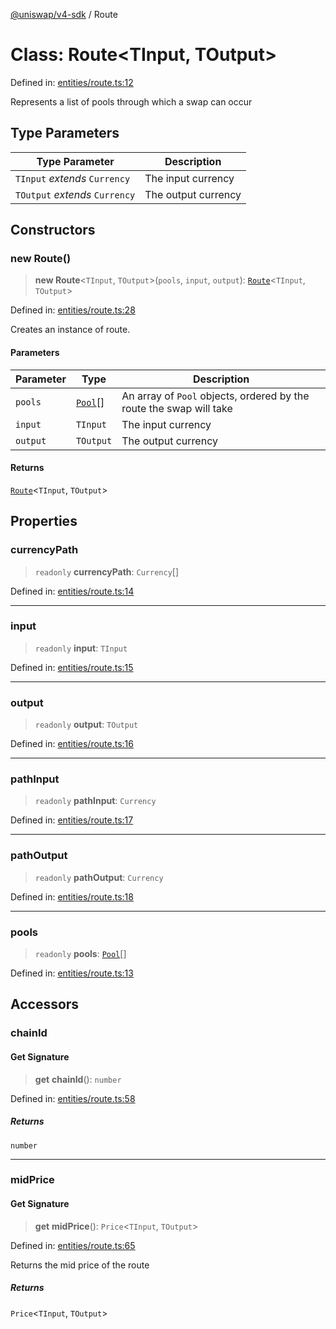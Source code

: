 [@uniswap/v4-sdk](../overview.md) / Route

# Class: Route\<TInput, TOutput\>

Defined in: [entities/route.ts:12](https://github.com/Uniswap/sdks/blob/c1c9f64f11640c79a680f539823458931629e6ed/sdks/v4-sdk/src/entities/route.ts#L12)

Represents a list of pools through which a swap can occur

## Type Parameters

| Type Parameter | Description |
| ------ | ------ |
| `TInput` *extends* `Currency` | The input currency |
| `TOutput` *extends* `Currency` | The output currency |

## Constructors

### new Route()

> **new Route**\<`TInput`, `TOutput`\>(`pools`, `input`, `output`): [`Route`](Route.md)\<`TInput`, `TOutput`\>

Defined in: [entities/route.ts:28](https://github.com/Uniswap/sdks/blob/c1c9f64f11640c79a680f539823458931629e6ed/sdks/v4-sdk/src/entities/route.ts#L28)

Creates an instance of route.

#### Parameters

| Parameter | Type | Description |
| ------ | ------ | ------ |
| `pools` | [`Pool`](Pool.md)[] | An array of `Pool` objects, ordered by the route the swap will take |
| `input` | `TInput` | The input currency |
| `output` | `TOutput` | The output currency |

#### Returns

[`Route`](Route.md)\<`TInput`, `TOutput`\>

## Properties

### currencyPath

> `readonly` **currencyPath**: `Currency`[]

Defined in: [entities/route.ts:14](https://github.com/Uniswap/sdks/blob/c1c9f64f11640c79a680f539823458931629e6ed/sdks/v4-sdk/src/entities/route.ts#L14)

***

### input

> `readonly` **input**: `TInput`

Defined in: [entities/route.ts:15](https://github.com/Uniswap/sdks/blob/c1c9f64f11640c79a680f539823458931629e6ed/sdks/v4-sdk/src/entities/route.ts#L15)

***

### output

> `readonly` **output**: `TOutput`

Defined in: [entities/route.ts:16](https://github.com/Uniswap/sdks/blob/c1c9f64f11640c79a680f539823458931629e6ed/sdks/v4-sdk/src/entities/route.ts#L16)

***

### pathInput

> `readonly` **pathInput**: `Currency`

Defined in: [entities/route.ts:17](https://github.com/Uniswap/sdks/blob/c1c9f64f11640c79a680f539823458931629e6ed/sdks/v4-sdk/src/entities/route.ts#L17)

***

### pathOutput

> `readonly` **pathOutput**: `Currency`

Defined in: [entities/route.ts:18](https://github.com/Uniswap/sdks/blob/c1c9f64f11640c79a680f539823458931629e6ed/sdks/v4-sdk/src/entities/route.ts#L18)

***

### pools

> `readonly` **pools**: [`Pool`](Pool.md)[]

Defined in: [entities/route.ts:13](https://github.com/Uniswap/sdks/blob/c1c9f64f11640c79a680f539823458931629e6ed/sdks/v4-sdk/src/entities/route.ts#L13)

## Accessors

### chainId

#### Get Signature

> **get** **chainId**(): `number`

Defined in: [entities/route.ts:58](https://github.com/Uniswap/sdks/blob/c1c9f64f11640c79a680f539823458931629e6ed/sdks/v4-sdk/src/entities/route.ts#L58)

##### Returns

`number`

***

### midPrice

#### Get Signature

> **get** **midPrice**(): `Price`\<`TInput`, `TOutput`\>

Defined in: [entities/route.ts:65](https://github.com/Uniswap/sdks/blob/c1c9f64f11640c79a680f539823458931629e6ed/sdks/v4-sdk/src/entities/route.ts#L65)

Returns the mid price of the route

##### Returns

`Price`\<`TInput`, `TOutput`\>
